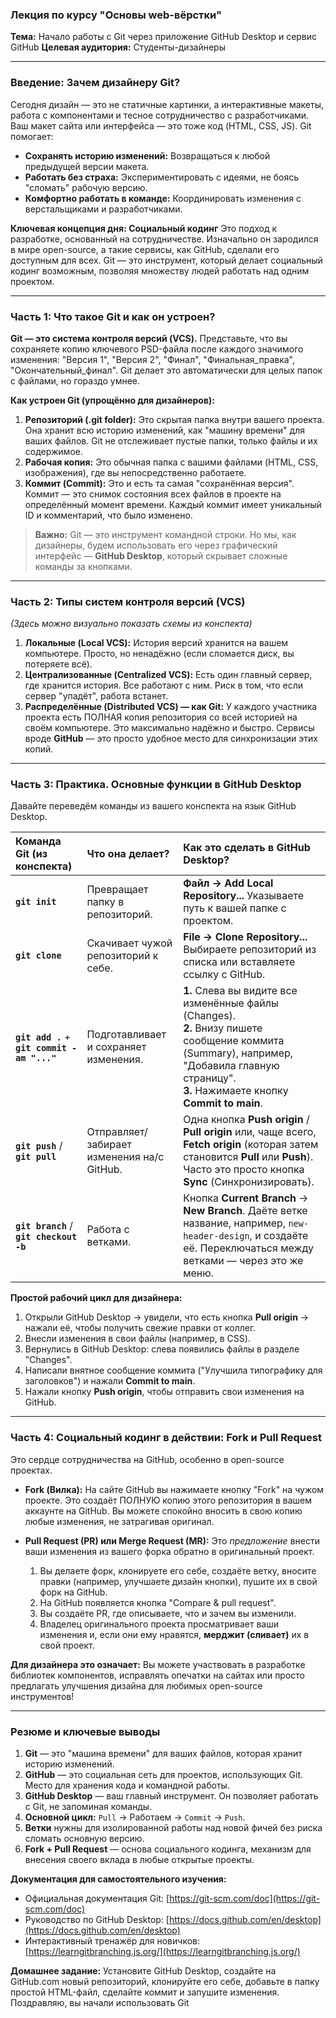 ### **Лекция по курсу "Основы web-вёрстки"**
**Тема:** Начало работы с Git через приложение GitHub Desktop и сервис GitHub
**Целевая аудитория:** Студенты-дизайнеры

---

### **Введение: Зачем дизайнеру Git?**

Сегодня дизайн — это не статичные картинки, а интерактивные макеты, работа с компонентами и тесное сотрудничество с разработчиками. Ваш макет сайта или интерфейса — это тоже код (HTML, CSS, JS). Git помогает:
*   **Сохранять историю изменений:** Возвращаться к любой предыдущей версии макета.
*   **Работать без страха:** Экспериментировать с идеями, не боясь "сломать" рабочую версию.
*   **Комфортно работать в команде:** Координировать изменения с верстальщиками и разработчиками.

**Ключевая концепция дня: Социальный кодинг**
Это подход к разработке, основанный на сотрудничестве. Изначально он зародился в мире open-source, а такие сервисы, как GitHub, сделали его доступным для всех. Git — это инструмент, который делает социальный кодинг возможным, позволяя множеству людей работать над одним проектом.

---

### **Часть 1: Что такое Git и как он устроен?**

**Git — это система контроля версий (VCS).** Представьте, что вы сохраняете копию ключевого PSD-файла после каждого значимого изменения: "Версия 1", "Версия 2", "Финал", "Финальная_правка", "Окончательный_финал". Git делает это автоматически для целых папок с файлами, но гораздо умнее.

**Как устроен Git (упрощённо для дизайнеров):**

1.  **Репозиторий (.git folder):** Это скрытая папка внутри вашего проекта. Она хранит всю историю изменений, как "машину времени" для ваших файлов. Git не отслеживает пустые папки, только файлы и их содержимое.
2.  **Рабочая копия:** Это обычная папка с вашими файлами (HTML, CSS, изображения), где вы непосредственно работаете.
3.  **Коммит (Commit):** Это и есть та самая "сохранённая версия". Коммит — это снимок состояния всех файлов в проекте на определённый момент времени. Каждый коммит имеет уникальный ID и комментарий, что было изменено.

> **Важно:** Git — это инструмент командной строки. Но мы, как дизайнеры, будем использовать его через графический интерфейс — **GitHub Desktop**, который скрывает сложные команды за кнопками.

---

### **Часть 2: Типы систем контроля версий (VCS)**

*(Здесь можно визуально показать схемы из конспекта)*

1.  **Локальные (Local VCS):** История версий хранится на вашем компьютере. Просто, но ненадёжно (если сломается диск, вы потеряете всё).
2.  **Централизованные (Centralized VCS):** Есть один главный сервер, где хранится история. Все работают с ним. Риск в том, что если сервер "упадёт", работа встанет.
3.  **Распределённые (Distributed VCS) — как Git:** У каждого участника проекта есть ПОЛНАЯ копия репозитория со всей историей на своём компьютере. Это максимально надёжно и быстро. Сервисы вроде **GitHub** — это просто удобное место для синхронизации этих копий.

---

### **Часть 3: Практика. Основные функции в GitHub Desktop**

Давайте переведём команды из вашего конспекта на язык GitHub Desktop.

| Команда Git (из конспекта) | Что она делает? | Как это сделать в GitHub Desktop? |
| :--- | :--- | :--- |
| **`git init`** | Превращает папку в репозиторий. | **Файл -> Add Local Repository...** Указываете путь к вашей папке с проектом. |
| **`git clone`** | Скачивает чужой репозиторий к себе. | **File -> Clone Repository...** Выбираете репозиторий из списка или вставляете ссылку с GitHub. |
| **`git add .`** + **`git commit -am "..."`** | Подготавливает и сохраняет изменения. | **1.** Слева вы видите все изменённые файлы (Changes). <br> **2.** Внизу пишете сообщение коммита (Summary), например, "Добавила главную страницу". <br> **3.** Нажимаете кнопку **Commit to main**. |
| **`git push`** / **`git pull`** | Отправляет/забирает изменения на/с GitHub. | Одна кнопка **Push origin** / **Pull origin** или, чаще всего, **Fetch origin** (которая затем становится **Pull** или **Push**). Часто это просто кнопка **Sync** (Синхронизировать). |
| **`git branch`** / **`git checkout -b`** | Работа с ветками. | Кнопка **Current Branch** -> **New Branch**. Даёте ветке название, например, `new-header-design`, и создаёте её. Переключаться между ветками — через это же меню. |

**Простой рабочий цикл для дизайнера:**
1.  Открыли GitHub Desktop -> увидели, что есть кнопка **Pull origin** -> нажали её, чтобы получить свежие правки от коллег.
2.  Внесли изменения в свои файлы (например, в CSS).
3.  Вернулись в GitHub Desktop: слева появились файлы в разделе "Changes".
4.  Написали внятное сообщение коммита ("Улучшила типографику для заголовков") и нажали **Commit to main**.
5.  Нажали кнопку **Push origin**, чтобы отправить свои изменения на GitHub.

---

### **Часть 4: Социальный кодинг в действии: Fork и Pull Request**

Это сердце сотрудничества на GitHub, особенно в open-source проектах.

*   **Fork (Вилка):** На сайте GitHub вы нажимаете кнопку "Fork" на чужом проекте. Это создаёт ПОЛНУЮ копию этого репозитория в вашем аккаунте на GitHub. Вы можете спокойно вносить в свою копию любые изменения, не затрагивая оригинал.

*   **Pull Request (PR) или Merge Request (MR):** Это *предложение* внести ваши изменения из вашего форка обратно в оригинальный проект.
    1.  Вы делаете форк, клонируете его себе, создаёте ветку, вносите правки (например, улучшаете дизайн кнопки), пушите их в свой форк на GitHub.
    2.  На GitHub появляется кнопка "Compare & pull request".
    3.  Вы создаёте PR, где описываете, что и зачем вы изменили.
    4.  Владелец оригинального проекта просматривает ваши изменения и, если они ему нравятся, **мерджит (сливает)** их в свой проект.

**Для дизайнера это означает:** Вы можете участвовать в разработке библиотек компонентов, исправлять опечатки на сайтах или просто предлагать улучшения дизайна для любимых open-source инструментов!

---

### **Резюме и ключевые выводы**

1.  **Git** — это "машина времени" для ваших файлов, которая хранит историю изменений.
2.  **GitHub** — это социальная сеть для проектов, использующих Git. Место для хранения кода и командной работы.
3.  **GitHub Desktop** — ваш главный инструмент. Он позволяет работать с Git, не запоминая команды.
4.  **Основной цикл:** `Pull` -> Работаем -> `Commit` -> `Push`.
5.  **Ветки** нужны для изолированной работы над новой фичей без риска сломать основную версию.
6.  **Fork + Pull Request** — основа социального кодинга, механизм для внесения своего вклада в любые открытые проекты.

**Документация для самостоятельного изучения:**
*   Официальная документация Git: [https://git-scm.com/doc](https://git-scm.com/doc)
*   Руководство по GitHub Desktop: [https://docs.github.com/en/desktop](https://docs.github.com/en/desktop)
*   Интерактивный тренажёр для новичков: [https://learngitbranching.js.org/](https://learngitbranching.js.org/)

**Домашнее задание:** Установите GitHub Desktop, создайте на GitHub.com новый репозиторий, клонируйте его себе, добавьте в папку простой HTML-файл, сделайте коммит и запушите изменения. Поздравляю, вы начали использовать Git